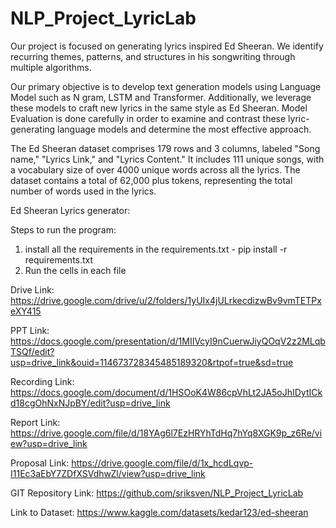 # NLP_Project_LyricLab

Our project is focused on generating lyrics inspired Ed Sheeran. We identify recurring themes, patterns, and structures in his songwriting through multiple algorithms.

Our primary objective is to develop text generation models using Language Model such as N gram, LSTM and Transformer. Additionally, we leverage these models to craft new lyrics in the same style as Ed Sheeran. Model Evaluation is done carefully in order to examine and contrast these lyric-generating language models and determine the most effective approach.

The Ed Sheeran dataset comprises 179 rows and 3 columns, labeled "Song name," "Lyrics Link," and "Lyrics Content." It includes 111 unique songs, with a vocabulary size of over 4000 unique words across all the lyrics. The dataset contains a total of 62,000 plus tokens, representing the total number of words used in the lyrics.

Ed Sheeran Lyrics generator:

Steps to run the program:
  1. install all the requirements in the requirements.txt - pip install -r requirements.txt
  2. Run the cells in each file 

Drive Link: https://drive.google.com/drive/u/2/folders/1yUIx4jULrkecdizwBv9vmTETPxeXY415

PPT Link: https://docs.google.com/presentation/d/1MIIVcyI9nCuerwJiyQOqV2z2MLqbTSQf/edit?usp=drive_link&ouid=114673728345485189320&rtpof=true&sd=true

Recording Link: https://docs.google.com/document/d/1HSOoK4W86cpVhLt2JA5oJhIDytICkd18cgOhNxNJpBY/edit?usp=drive_link

Report Link: https://drive.google.com/file/d/18YAg6l7EzHRYhTdHq7hYq8XGK9p_z6Re/view?usp=drive_link

Proposal Link: https://drive.google.com/file/d/1x_hcdLqvp-I11Ec3aEbY7ZDfXSVdhwZl/view?usp=drive_link

GIT Repository Link: https://github.com/sriksven/NLP_Project_LyricLab

Link to Dataset: https://www.kaggle.com/datasets/kedar123/ed-sheeran
